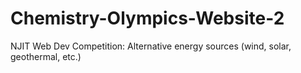 # Chemistry-Olympics-Website-2

NJIT Web Dev Competition: Alternative energy sources (wind, solar, geothermal, etc.)
